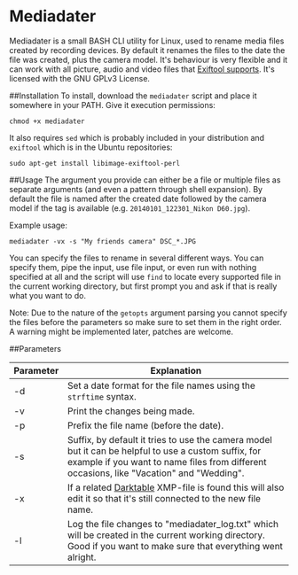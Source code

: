 Mediadater
==========

Mediadater is a small BASH CLI utility for Linux, used to rename media files created by recording devices. By default it renames the files to the date the file was created, plus the camera model. It's behaviour is very flexible and it can work with all picture, audio and video files that [Exiftool supports](https://en.wikipedia.org/wiki/ExifTool#Supported_file_types). It's licensed with the GNU GPLv3 License.

##Installation
To install, download the `mediadater` script and place it somewhere in your PATH. Give it execution permissions:
```
chmod +x mediadater
```

It also requires `sed` which is probably included in your distribution and `exiftool` which is in the Ubuntu repositories:
```
sudo apt-get install libimage-exiftool-perl
```

##Usage
The argument you provide can either be a file or multiple files as separate arguments (and even a pattern through shell expansion). By default the file is named after the created date followed by the camera model if the tag is available (e.g. `20140101_122301_Nikon D60.jpg`).

Example usage:
```
mediadater -vx -s "My friends camera" DSC_*.JPG
```

You can specify the files to rename in several different ways. You can specify them, pipe the input, use file input, or even run with nothing specified at all and the script will use `find` to locate every supported file in the current working directory, but first prompt you and ask if that is really what you want to do.

Note: Due to the nature of the `getopts` argument parsing you cannot specify the files before the parameters so make sure to set them in the right order. A warning might be implemented later, patches are welcome.

##Parameters

Parameter | Explanation
--------- | -----------
-d        | Set a date format for the file names using the `strftime` syntax.
-v        | Print the changes being made.
-p        | Prefix the file name (before the date).
-s        | Suffix, by default it tries to use the camera model but it can be helpful to use a custom suffix, for example if you want to name files from different occasions, like "Vacation" and "Wedding".
-x        | If a related [Darktable](http://www.darktable.org/) XMP-file is found this will also edit it so that it's still connected to the new file name.
-l        | Log the file changes to "mediadater_log.txt" which will be created in the current working directory. Good if you want to make sure that everything went alright.
